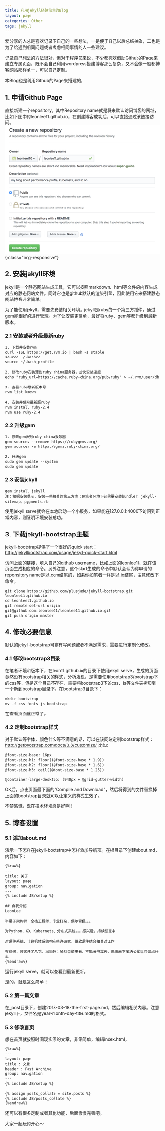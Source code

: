 ```yaml
---
title: 利用jekyll搭建简单的Blog
layout: page
categories: Other
tags: jekyll
---
```


爱分享的人总是喜欢记录下自己的一些想法，一是便于自己以后总结抽象，二也是为了给遇到相同问题或者考虑相同事情的人一些建议。

记录自己想法的方法很对，但对于程序员来说，不少都喜欢借助Github的Page来建立专属页面，既不会自己利用wordpress搭建博客那么复杂，又不会像一般都博客网站那样单一，可以自己定制。

本Blog也是利用Github的Page来搭建的。

## 1. 申请Github Page
直接新建一个repository，其中Repository name就是将来默认访问博客的网址，比如下图中的leonlee11.github.io，在创建博客成功后，可以直接通过该链接访问。
![applypage](/assets/jekyll/applypage.png){:class="img-responsive"}


## 2. 安装jekyll环境
jekyll是一个静态网站生成工具，它可以按照markdown、html等文件的内容生成对应的静态网站文件。同时它也是github默认的渲染引擎，因此使用它来搭建静态网站博客非常简单。

为了能使用jekyll，需要先安装相关环境。jekyll是ruby的一个第三方插件，通过gem能很好的进行管理。为了让安装更简单，最好将ruby、gem等都升级到最新版本。

### 2.1 安装或者升级最新ruby
```
1. 下载并安装rvm
curl -sSL https://get.rvm.io | bash -s stable
source ~/.bashrc
source ~/.bash_profile

2. 修改ruby安装源到ruby china服务器，加快安装速度
echo "ruby_url=https://cache.ruby-china.org/pub/ruby" > ~/.rvm/user/db

3. 查看ruby最新版本号
rvm list known

4. 安装并使用最新版ruby
rvm install ruby-2.4
rvm use ruby-2.4
```

### 2.2 升级gem
```
1. 修改gem源到ruby china服务器
gem sources --remove https://rubygems.org/
gem sources -a https://gems.ruby-china.org/

2. 升级gem
sudo gem update --system
sudo gem update
```

### 2.3 安装jekyll
```
gem install jekyll
注：根据安装提示，安装一些相关的第三方库；在笔者环境下还需要安装bundler、jekyll-sitemap、pygments.rb
```
使用jekyll serve就会在本地启动一个小服务，如果能在127.0.0.1:4000下访问到正常内容，则证明环境安装成功。

## 3. 下载jekyll-bootstrap主题
jekyll-bootstrap提供了一个很好的quick start：http://jekyllbootstrap.com/usage/jekyll-quick-start.html

访问上面的链接，填入自己的github username，比如上面的leonlee11，就在该页面生成相应的命令。另外注意，这个start生成的命令中默认会认为你申请的reponsitory name是以.com结尾的，如果你如笔者一样是以.io结尾，注意修改下命令。

```
git clone https://github.com/plusjade/jekyll-bootstrap.git leonlee11.github.io
cd leonlee11.github.io
git remote set-url origin git@github.com:leonlee11/leonlee11.github.io.git
git push origin master
```

## 4. 修改必要信息
默认的jekyll-bootstrap可能有写问题或者不满足需求，需要进行定制化修改。

### 4.1 修改bootstrap3目录
在笔者环境和版本下，在leon11.github.io的目录下使用jekyll serve，生成的页面竟然没有bootstrap相关的样式，分析发现，是需要使用bootstrap3/bootstrap下的css等，但是这个目录不存在，需要将bootstrap3下的css、js等文件夹拷贝到一个新到bootstrap目录下。在bootstrap3目录下：
```
mkdir bootstrap
mv -f css fonts js bootstrap
```
在查看页面就正常了。

### 4.2 定制bootstrap样式
对于默认等字体，颜色什么等不满意的话，可以在该网站定制bootstrap样式：http://getbootstrap.com/docs/3.3/customize/
比如:
```
@font-size-base: 16px
@font-size-h1: floor((@font-size-base * 1.9))
@font-size-h2: floor((@font-size-base * 1.6))
@font-size-h3: ceil((@font-size-base * 1.25))

@container-large-desktop: (940px + @grid-gutter-width)
```
OK后，点击页面最下面的"Compile and Download"，然后将得到的文件替换掉上面的bootstrap目录就可以让定义的样式生效了。

不禁感慨，现在技术环境真是好啊！

## 5. 博客设置
### 5.1 添加about.md
演示一下怎样在jekyll-bootstrap中怎样添加导航项。在根目录下创建about.md，内容如下：
```
{%raw%}
---
title: 关于
layout: page
group: navigation
---
{% include JB/setup %}

## 自我介绍
LeonLee

半吊子架构师，全栈工程师，专业打杂，偶尔背锅。。。

对Python、GO、Kubernets、分布式系统。。。感兴趣，持续研究中

对硬件系统、计算机体系结构有些许研究，做软硬件结合相关对工作

有些懒，博客开了几次，没坚持；虽然目前来看，不能著书立传，但还是下定决心在世间留点什么
{%endraw%}
```
运行jekyll serve，就可以查看到最新更新。

是的，就是这么简单！

### 5.2 第一篇文章
在_post目录下，创建2018-03-18-the-first-page.md，然后编辑相关内容。注意jekyll下，文件名是year-month-day-title.md的格式。

### 5.3 修改首页
想在首页就按照时间现实写的文章，非常简单，编辑index.html，
```
{%raw%}
---
layout: page
title : 文章
header : Post Archive
group: navigation
---
{% include JB/setup %}

{% assign posts_collate = site.posts %}
{% include JB/posts_collate %}
{%endraw%}
```

还可以有很多定制或者其他功能，后面慢慢完善吧。

大家一起玩的开心～
